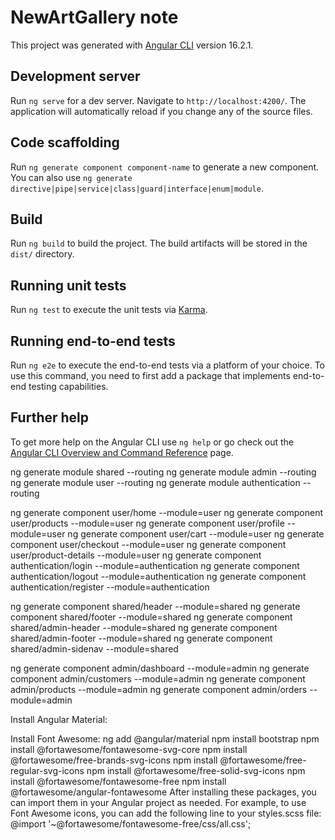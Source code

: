 # NewArtGallery note

This project was generated with [Angular CLI](https://github.com/angular/angular-cli) version 16.2.1.

## Development server

Run `ng serve` for a dev server. Navigate to `http://localhost:4200/`. The application will automatically reload if you change any of the source files.

## Code scaffolding

Run `ng generate component component-name` to generate a new component. You can also use `ng generate directive|pipe|service|class|guard|interface|enum|module`.

## Build

Run `ng build` to build the project. The build artifacts will be stored in the `dist/` directory.

## Running unit tests

Run `ng test` to execute the unit tests via [Karma](https://karma-runner.github.io).

## Running end-to-end tests

Run `ng e2e` to execute the end-to-end tests via a platform of your choice. To use this command, you need to first add a package that implements end-to-end testing capabilities.

## Further help

To get more help on the Angular CLI use `ng help` or go check out the [Angular CLI Overview and Command Reference](https://angular.io/cli) page.


ng generate module shared --routing 
ng generate module admin --routing 
ng generate module user --routing 
ng generate module authentication --routing

ng generate component user/home --module=user 
ng generate component user/products --module=user 
ng generate component user/profile --module=user 
ng generate component user/cart --module=user 
ng generate component user/checkout --module=user 
ng generate component user/product-details --module=user 
ng generate component authentication/login --module=authentication 
ng generate component authentication/logout --module=authentication 
ng generate component authentication/register --module=authentication 

ng generate component shared/header --module=shared 
ng generate component shared/footer --module=shared 
ng generate component shared/admin-header --module=shared 
ng generate component shared/admin-footer --module=shared 
ng generate component shared/admin-sidenav --module=shared 


ng generate component admin/dashboard --module=admin
ng generate component admin/customers --module=admin
ng generate component admin/products --module=admin
ng generate component admin/orders --module=admin 


Install Angular Material:

Install Font Awesome:
ng add @angular/material
npm install bootstrap
npm install @fortawesome/fontawesome-svg-core
npm install @fortawesome/free-brands-svg-icons
npm install @fortawesome/free-regular-svg-icons
npm install @fortawesome/free-solid-svg-icons
npm install @fortawesome/fontawesome-free
npm install @fortawesome/angular-fontawesome
After installing these packages, you can import them in your Angular project as needed. For example, to use Font Awesome icons, you can add the following line to your styles.scss file:
@import '~@fortawesome/fontawesome-free/css/all.css';
